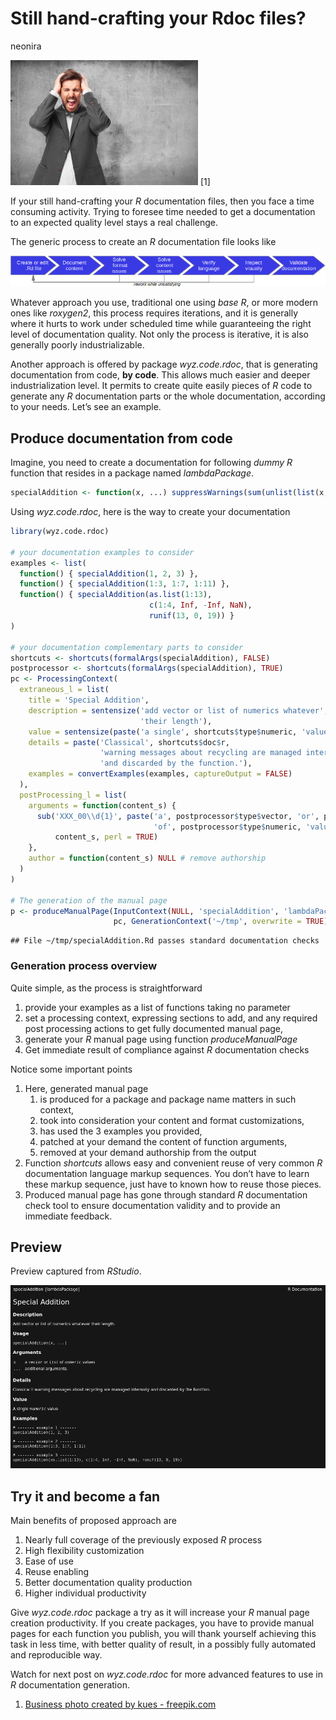 Still hand-crafting your Rdoc files?
================
neonira

<link rel="stylesheet" href="../style.css">

![](../images/man-head.png) \[1\]

If your still hand-crafting your <cite class="itb">R</cite>
documentation files, then you face a time consuming activity. Trying to
foresee time needed to get a documentation to an expected quality level
stays a real challenge.

The generic process to create an <cite class="itb">R</cite>
documentation file looks like

![](../images/process-doc.png)

Whatever approach you use, traditional one using <cite class="ea">base
R</cite>, or more modern ones like <cite class="ea">roxygen2</cite>,
this process requires iterations, and it is generally where it hurts to
work under scheduled time while guaranteeing the right level of
documentation quality. Not only the process is iterative, it is also
generally poorly industrializable.

Another approach is offered by package
<cite class="itb">wyz.code.rdoc</cite>, that is generating documentation
from code, **by code**. This allows much easier and deeper
industrialization level. It permits to create quite easily pieces of
<cite class="itb">R</cite> code to generate any
<cite class="itb">R</cite> documentation parts or the whole
documentation, according to your needs. Let’s see an example.

## Produce documentation from code

Imagine, you need to create a documentation for following
<cite class='comment'>dummy</cite> <cite class="itb">R</cite> function
that resides in a package named
<cite class="ea">lambdaPackage</cite>.

``` r
specialAddition <- function(x, ...) suppressWarnings(sum(unlist(list(x, ...)), 0L))
```

Using <cite class="itb">wyz.code.rdoc</cite>, here is the way to create
your documentation

``` r
library(wyz.code.rdoc)

# your documentation examples to consider
examples <- list(
  function() { specialAddition(1, 2, 3) },
  function() { specialAddition(1:3, 1:7, 1:11) },
  function() { specialAddition(as.list(1:13), 
                               c(1:4, Inf, -Inf, NaN), 
                               runif(13, 0, 19)) }
)

# your documentation complementary parts to consider 
shortcuts <- shortcuts(formalArgs(specialAddition), FALSE)
postprocessor <- shortcuts(formalArgs(specialAddition), TRUE)
pc <- ProcessingContext(
  extraneous_l = list(
    title = 'Special Addition',
    description = sentensize('add vector or list of numerics whatever', 
                             'their length'),
    value = sentensize(paste('a single', shortcuts$type$numeric, 'value')), 
    details = paste('Classical', shortcuts$doc$r, 
                    'warning messages about recycling are managed internally',
                    'and discarded by the function.'),
    examples = convertExamples(examples, captureOutput = FALSE)
  ),
  postProcessing_l = list(
    arguments = function(content_s) {
      sub('XXX_00\\d{1}', paste('a', postprocessor$type$vector, 'or', postprocessor$type$list,
                                'of', postprocessor$type$numeric, 'values'), 
          content_s, perl = TRUE)
    },
    author = function(content_s) NULL # remove authorship
  )
)

# The generation of the manual page
p <- produceManualPage(InputContext(NULL, 'specialAddition', 'lambdaPackage'),
                       pc, GenerationContext('~/tmp', overwrite = TRUE))
```

    ## File ~/tmp/specialAddition.Rd passes standard documentation checks

### Generation process overview

Quite simple, as the process is straightforward

1.  provide your examples as a list of functions taking no parameter
2.  set a processing context, expressing sections to add, and any
    required post processing actions to get fully documented manual
    page,
3.  generate your <cite class="itb">R</cite> manual page using function
    <cite class="it">produceManualPage</cite>
4.  Get immediate result of compliance against
    <cite class="itb">R</cite> documentation checks

Notice some important points

1.  Here, generated manual page
    1.  is produced for a package and package name matters in such
        context,
    2.  took into consideration your content and format customizations,
    3.  has used the 3 examples you provided,
    4.  patched at your demand the content of function arguments,
    5.  removed at your demand authorship from the output
2.  Function <cite class="it">shortcuts</cite> allows easy and
    convenient reuse of very common <cite class="itb">R</cite>
    documentation language markup sequences. You don’t have to learn
    these markup sequence, just have to known how to reuse those pieces.
3.  Produced manual page has gone through standard
    <cite class="itb">R</cite> documentation check tool to ensure
    documentation validity and to provide an immediate feedback.

## Preview

Preview captured from <cite class="exec">RStudio</cite>.

![](../images/lambda-rdoc.png)

## Try it and become a fan

Main benefits of proposed approach are

1.  Nearly full coverage of the previously exposed
    <cite class="itb">R</cite> process
2.  High flexibility customization
3.  Ease of use
4.  Reuse enabling
5.  Better documentation quality production
6.  Higher individual productivity

Give <cite class="itb">wyz.code.rdoc</cite> package a try as it will
increase your <cite class="itb">R</cite> manual page creation
productivity. If you create packages, you have to provide manual pages
for each function you publish, you will thank yourself achieving this
task in less time, with better quality of result, in a possibly fully
automated and reproducible way.

Watch for next post on <cite class="itb">wyz.code.rdoc</cite> for more
advanced features to use in <cite class="itb">R</cite> documentation
generation.

1.  <a class='src' href="https://www.freepik.com/free-photos-vectors/business">Business
    photo created by kues - freepik.com</a>
